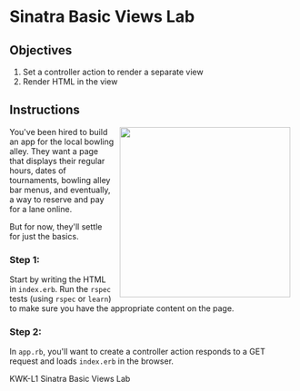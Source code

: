 # Sinatra Basic Views Lab

## Objectives

1. Set a controller action to render a separate view
2. Render HTML in the view

## Instructions

<img src="https://s3.amazonaws.com/learn-verified/bowling.gif" hspace="10" align="right" width="300px">

You've been hired to build an app for the local bowling alley. They want a page
that displays their regular hours, dates of tournaments, bowling alley bar
menus, and eventually, a way to reserve and pay for a lane online.

But for now, they'll settle for just the basics.

### Step 1:

Start by writing the HTML in `index.erb`. Run the `rspec` tests (using `rspec`
or `learn`) to make sure you have the appropriate content on the page.

### Step 2:

In `app.rb`, you'll want to create a controller action responds to a GET request
and loads `index.erb` in the browser.

<p data-visibility='hidden'>KWK-L1 Sinatra
Basic Views Lab</p>

